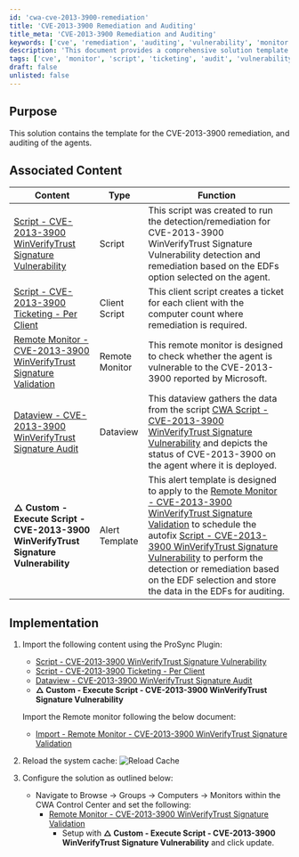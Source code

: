 ```yaml
---
id: 'cwa-cve-2013-3900-remediation'
title: 'CVE-2013-3900 Remediation and Auditing'
title_meta: 'CVE-2013-3900 Remediation and Auditing'
keywords: ['cve', 'remediation', 'auditing', 'vulnerability', 'monitor', 'script', 'ticketing']
description: 'This document provides a comprehensive solution template for the remediation and auditing of the CVE-2013-3900 vulnerability, including associated scripts, remote monitors, and implementation steps for effective management.'
tags: ['cve', 'monitor', 'script', 'ticketing', 'audit', 'vulnerability']
draft: false
unlisted: false
---
```

## Purpose

This solution contains the template for the CVE-2013-3900 remediation, and auditing of the agents.

## Associated Content

| Content                                                                                   | Type                       | Function                                                                                                                                                                                                 |
|-------------------------------------------------------------------------------------------|----------------------------|----------------------------------------------------------------------------------------------------------------------------------------------------------------------------------------------------------|
| [Script - CVE-2013-3900 WinVerifyTrust Signature Vulnerability](https://proval.itglue.com/DOC-5078775-15762068) | Script                     | This script was created to run the detection/remediation for CVE-2013-3900 WinVerifyTrust Signature Vulnerability detection and remediation based on the EDFs option selected on the agent.               |
| [Script - CVE-2013-3900 Ticketing - Per Client](https://proval.itglue.com/DOC-5078775-17234039) | Client Script              | This client script creates a ticket for each client with the computer count where remediation is required.                                                                                           |
| [Remote Monitor - CVE-2013-3900 WinVerifyTrust Signature Validation](https://proval.itglue.com/DOC-5078775-17229186) | Remote Monitor             | This remote monitor is designed to check whether the agent is vulnerable to the CVE-2013-3900 reported by Microsoft.                                                                                  |
| [Dataview - CVE-2013-3900 WinVerifyTrust Signature Audit](https://proval.itglue.com/DOC-5078775-17229164) | Dataview                  | This dataview gathers the data from the script [CWA Script - CVE-2013-3900 WinVerifyTrust Signature Vulnerability](https://proval.itglue.com/DOC-5078775-15762068) and depicts the status of CVE-2013-3900 on the agent where it is deployed. |
| **△ Custom - Execute Script - CVE-2013-3900 WinVerifyTrust Signature Vulnerability**     | Alert Template             | This alert template is designed to apply to the [Remote Monitor - CVE-2013-3900 WinVerifyTrust Signature Validation](https://proval.itglue.com/DOC-5078775-17229186) to schedule the autofix [Script - CVE-2013-3900 WinVerifyTrust Signature Vulnerability](https://proval.itglue.com/DOC-5078775-15762068) to perform the detection or remediation based on the EDF selection and store the data in the EDFs for auditing.  |

## Implementation

1. Import the following content using the ProSync Plugin:
   - [Script - CVE-2013-3900 WinVerifyTrust Signature Vulnerability](https://proval.itglue.com/DOC-5078775-15762068)
   - [Script - CVE-2013-3900 Ticketing - Per Client](https://proval.itglue.com/DOC-5078775-17234039)
   - [Dataview - CVE-2013-3900 WinVerifyTrust Signature Audit](https://proval.itglue.com/DOC-5078775-17229164)
   - **△ Custom - Execute Script - CVE-2013-3900 WinVerifyTrust Signature Vulnerability**

   Import the Remote monitor following the below document:
   - [Import - Remote Monitor - CVE-2013-3900 WinVerifyTrust Signature Validation](https://proval.itglue.com/DOC-5078775-17229185)

2. Reload the system cache:
   ![Reload Cache](/image_1.png)

3. Configure the solution as outlined below:
   - Navigate to Browse -> Groups -> Computers -> Monitors within the CWA Control Center and set the following:
     - [Remote Monitor - CVE-2013-3900 WinVerifyTrust Signature Validation](https://proval.itglue.com/DOC-5078775-17229186)
       - Setup with **△ Custom - Execute Script - CVE-2013-3900 WinVerifyTrust Signature Vulnerability** and click update.




